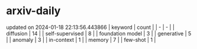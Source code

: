 # arxiv-daily
updated on 2024-01-18 22:13:56.443866
| keyword | count |
| - | - |
| diffusion | 14 |
| self-supervised | 8 |
| foundation model | 3 |
| generative | 5 |
| anomaly | 3 |
| in-context | 1 |
| memory | 7 |
| few-shot | 1 |
